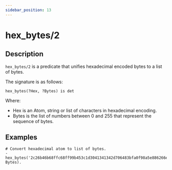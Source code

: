 ```yaml
---
sidebar_position: 13
---
```

[//]: # (This file is auto-generated. Please do not modify it yourself.)

# hex_bytes/2

## Description

`hex_bytes/2` is a predicate that unifies hexadecimal encoded bytes to a list of bytes.

The signature is as follows:

```text
hex_bytes(?Hex, ?Bytes) is det
```

Where:

- Hex is an Atom, string or list of characters in hexadecimal encoding.
- Bytes is the list of numbers between 0 and 255 that represent the sequence of bytes.

## Examples

```text
# Convert hexadecimal atom to list of bytes.
- hex_bytes('2c26b46b68ffc68ff99b453c1d3041341342d706483bfa0f98a5e886266e7ae', Bytes).
```
